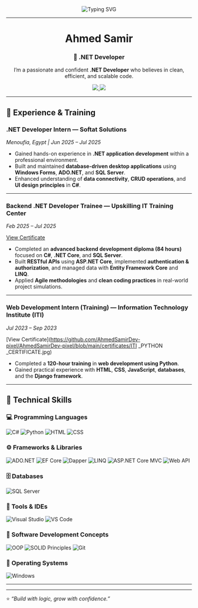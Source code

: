 <!-- 👋 Animated Typing Banner -->
<div align="center">
  <img src="https://readme-typing-svg.herokuapp.com?font=Fira+Code&pause=1000&color=36BCF7&center=true&vCenter=true&width=500&lines=Hello+Coders!+👋;I'm+Ahmed+Samir;A+Passionate+.NET+Developer+🚀" alt="Typing SVG" />
</div>

---

<!-- 🧠 About Me -->
<div align="center">

# Ahmed Samir  
### 💼 .NET Developer  

I’m a passionate and confident **.NET Developer** who believes in clean, efficient, and scalable code.  

<p align="center">
  <a href="https://mail.google.com/mail/?view=cm&fs=1&to=ahmedsemido14@gmail.com" target="_blank">
    <img src="https://img.shields.io/badge/Gmail-D14836?style=for-the-badge&logo=gmail&logoColor=white"/>
  </a>
  <a href="https://www.linkedin.com/in/ahmed-samir-dev" target="_blank">
    <img src="https://img.shields.io/badge/LinkedIn-0077B5?style=for-the-badge&logo=linkedin&logoColor=white"/>
  </a>
</p>


</div>

---
## 💼 Experience & Training

### **.NET Developer Intern — Softat Solutions**  
*Menoufia, Egypt | Jun 2025 – Jul 2025*  
- Gained hands-on experience in **.NET application development** within a professional environment.  
- Built and maintained **database-driven desktop applications** using **Windows Forms**, **ADO.NET**, and **SQL Server**.  
- Enhanced understanding of **data connectivity**, **CRUD operations**, and **UI design principles** in **C#**.  

---

### **Backend .NET Developer Trainee — Upskilling IT Training Center** 
*Feb 2025 – Jul 2025*  

[View Certificate](https://github.com/AhmedSamirDev-pixel/AhmedSamirDev-pixel/blob/main/certificates/UPSKILLING_CERTIFCATE.jpg)

- Completed an **advanced backend development diploma (84 hours)** focused on **C#**, **.NET Core**, and **SQL Server**.  
- Built **RESTful APIs** using **ASP.NET Core**, implemented **authentication & authorization**, and managed data with **Entity Framework Core** and **LINQ**.  
- Applied **Agile methodologies** and **clean coding practices** in real-world project simulations.  

---

### **Web Development Intern (Training) — Information Technology Institute (ITI)**  
*Jul 2023 – Sep 2023* 

[View Certificate](https://github.com/AhmedSamirDev-pixel/AhmedSamirDev-pixel/blob/main/certificates/ITI _PYTHON _CERTIFICATE.jpg)
- Completed a **120-hour training** in **web development using Python**.  
- Gained practical experience with **HTML**, **CSS**, **JavaScript**, **databases**, and the **Django framework**.  

---

## 🧩 Technical Skills  

### 💻 Programming Languages  
![C#](https://img.shields.io/badge/C%23-6A5ACD?style=for-the-badge&logo=c-sharp&logoColor=white)
![Python](https://img.shields.io/badge/Python-4B8BBE?style=for-the-badge&logo=python&logoColor=FFD43B)
![HTML](https://img.shields.io/badge/HTML5-FC6D26?style=for-the-badge&logo=html5&logoColor=white)
![CSS](https://img.shields.io/badge/CSS3-2965F1?style=for-the-badge&logo=css3&logoColor=white)

### ⚙️ Frameworks & Libraries  
![ADO.NET](https://img.shields.io/badge/ADO.NET-5C2D91?style=for-the-badge&logo=dotnet&logoColor=white)
![EF Core](https://img.shields.io/badge/Entity%20Framework%20Core-4B0082?style=for-the-badge&logo=dotnet&logoColor=white)
![Dapper](https://img.shields.io/badge/Dapper-9370DB?style=for-the-badge&logo=dotnet&logoColor=white)
![LINQ](https://img.shields.io/badge/LINQ-7B68EE?style=for-the-badge&logo=dotnet&logoColor=white)
![ASP.NET Core MVC](https://img.shields.io/badge/ASP.NET%20Core%20MVC-483D8B?style=for-the-badge&logo=dotnet&logoColor=white)
![Web API](https://img.shields.io/badge/Web%20API-6A5ACD?style=for-the-badge&logo=dotnet&logoColor=white)

### 🗄️ Databases  
![SQL Server](https://img.shields.io/badge/SQL%20Server-B22222?style=for-the-badge&logo=microsoft-sql-server&logoColor=white)

### 🧰 Tools & IDEs  
![Visual Studio](https://img.shields.io/badge/Visual%20Studio-5C2D91?style=for-the-badge&logo=visual-studio&logoColor=white)
![VS Code](https://img.shields.io/badge/VS%20Code-1E90FF?style=for-the-badge&logo=visual-studio-code&logoColor=white)

### 🧱 Software Development Concepts  
![OOP](https://img.shields.io/badge/OOP-4682B4?style=for-the-badge&logo=target&logoColor=white)
![SOLID Principles](https://img.shields.io/badge/SOLID%20Principles-4169E1?style=for-the-badge&logo=codeforces&logoColor=white)
![Git](https://img.shields.io/badge/Git-DE4C36?style=for-the-badge&logo=git&logoColor=white)

### 💽 Operating Systems  
![Windows](https://img.shields.io/badge/Windows-1E90FF?style=for-the-badge&logo=windows&logoColor=white)

---

---

⭐ _“Build with logic, grow with confidence.”_
